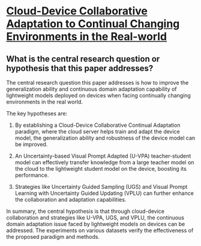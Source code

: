 # [Cloud-Device Collaborative Adaptation to Continual Changing Environments   in the Real-world](https://arxiv.org/abs/2212.00972)

## What is the central research question or hypothesis that this paper addresses?

 The central research question this paper addresses is how to improve the generalization ability and continuous domain adaptation capability of lightweight models deployed on devices when facing continually changing environments in the real world. 

The key hypotheses are:

1) By establishing a Cloud-Device Collaborative Continual Adaptation paradigm, where the cloud server helps train and adapt the device model, the generalization ability and robustness of the device model can be improved.

2) An Uncertainty-based Visual Prompt Adapted (U-VPA) teacher-student model can effectively transfer knowledge from a large teacher model on the cloud to the lightweight student model on the device, boosting its performance. 

3) Strategies like Uncertainty Guided Sampling (UGS) and Visual Prompt Learning with Uncertainty Guided Updating (VPLU) can further enhance the collaboration and adaptation capabilities.

In summary, the central hypothesis is that through cloud-device collaboration and strategies like U-VPA, UGS, and VPLU, the continuous domain adaptation issue faced by lightweight models on devices can be addressed. The experiments on various datasets verify the effectiveness of the proposed paradigm and methods.
